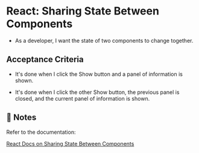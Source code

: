 # React: Sharing State Between Components

* As a developer, I want the state of two components to change together.

## Acceptance Criteria

* It's done when I click the Show button and a panel of information is shown.

* It's done when I click the other Show button, the previous panel is closed, and the current panel of information is shown.

## 📝 Notes

Refer to the documentation:

[React Docs on Sharing State Between Components](https://react.dev/learn/sharing-state-between-components)



